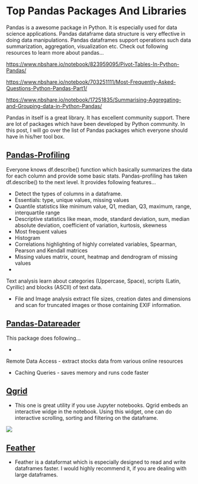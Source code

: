 <h1>Top Pandas Packages And Libraries</h1>
Pandas is a awesome package in Python. It is especially used for data science applications. Pandas dataframe data structure is very effective in doing data manipulations. Pandas dataframes support operations such data summarization, aggregation, visualization etc. Check out following resources to learn more about pandas...

<a href="https://www.nbshare.io/notebook/823959095/Pivot-Tables-In-Python-Pandas/">https://www.nbshare.io/notebook/823959095/Pivot-Tables-In-Python-Pandas/</a>

<a href="https://www.nbshare.io/notebook/703251111/Most-Frequently-Asked-Questions-Python-Pandas-Part1/">https://www.nbshare.io/notebook/703251111/Most-Frequently-Asked-Questions-Python-Pandas-Part1/</a>

<a href="https://www.nbshare.io/notebook/17251835/Summarising-Aggregating-and-Grouping-data-in-Python-Pandas/">https://www.nbshare.io/notebook/17251835/Summarising-Aggregating-and-Grouping-data-in-Python-Pandas/</a>

Pandas in itself is a great library. It has excellent community support. There are lot of packages which have been developed by Python community. In this post, I will go over the list of Pandas packages which everyone should have in his/her tool box.  

<h2><a href="https://github.com/pandas-profiling/pandas-profiling">Pandas-Profiling</a></h2> 
Everyone knows df.describe() function which basically summarizes the data for each column and provide some basic stats. Pandas-profiling has taken df.describe() to the next level. It provides following features...

- Detect the types of columns in a dataframe.
- Essentials: type, unique values, missing values
- Quantile statistics like minimum value, Q1, median, Q3, maximum, range, interquartile range
- Descriptive statistics like mean, mode, standard deviation, sum, median absolute deviation, coefficient of variation, kurtosis, skewness
- Most frequent values
- Histogram
- Correlations highlighting of highly correlated variables, Spearman, Pearson and Kendall matrices
- Missing values matrix, count, heatmap and dendrogram of missing values
- 
Text analysis learn about categories (Uppercase, Space), scripts (Latin, Cyrillic) and blocks (ASCII) of text data.
- File and Image analysis extract file sizes, creation dates and dimensions and scan for truncated images or those containing EXIF information.

<h2><a href="https://github.com/pydata/pandas-datareader">Pandas-Datareader</a></h2> This package does following...

- 
Remote Data Access - extract stocks data from various online resources 
- Caching Queries - saves memory and runs code faster

<h2><a href="https://github.com/quantopian/qgrid">Qgrid</a></h2>

- This one is great utility if you use Jupyter notebooks. Qgrid embeds an interactive widge in the notebook. Using this widget, one can do interactive scrolling, sorting and filtering on the dataframe.
<img src="https://github.com/quantopian/qgrid/raw/master/docs/images/filtering_demo.gif">

<h2><a href="https://github.com/wesm/feather">Feather</a></h2>

- Feather is a dataformat which is especially designed to read and write dataframes faster. I would highly recommend it, if you are dealing with large dataframes.
